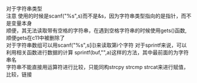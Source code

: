 对于字符串类型    
注意 使用的时候是scanf("%s",s)而不是&s，因为字符串类型指向的是指针，而不是变量本身    
顺便，其无法读取带有空格的字符串，在遇到空格字符串的时候使用gets()函数,顺便gets在c11中被删除了    
对于字符串数组可以用scanf("%s",s[i])来读取第i个字符
对于sprintf来说，可以利用相关函数进行数据的计算
sprintf(buf,"",a)这样的方法，其中最前面的为字符串名    
字符串不能直接用运算符进行比较，只能同构strcpy strcmp strcat来进行赋值，比较，链接